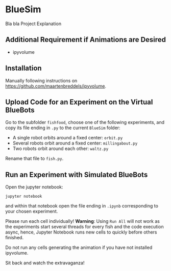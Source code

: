 # BlueSim

Bla bla Project Explanation

## Additional Requirement if Animations are Desired

- ipyvolume

## Installation

Manually following instructions on https://github.com/maartenbreddels/ipyvolume.

## Upload Code for an Experiment on the Virtual BlueBots

Go to the subfolder `fishfood`, choose one of the following experiments, and copy its file ending in `.py` to the current `BlueSim` folder:

- A single robot orbits around a fixed center: `orbit.py`
- Several robots orbit around a fixed center: `millingabout.py`
- Two robots orbit around each other: `waltz.py`

Rename that file to `fish.py`.

## Run an Experiment with Simulated BlueBots

Open the jupyter notebook:

```
jupyter notebook
```

and within that notebook open the file ending in `.ipynb` corresponding to your chosen experiment.

Please run each cell individually! **Warning**: Using `Run All` will not work
as the experiments start several threads for every fish and the code execution
async, hence, Jupyter Notebook runs new cells to quickly before others finished.

Do not run any cells generating the animation if you have not installed ipyvolume.

Sit back and watch the extravaganza!

<!---
## Run

Open the jupyter notebook:

```
jupyter notebook
```

and within that notebook open one of the following experiment files ending in `.ipynb`:

- `millingabout.ipynb`
-->
